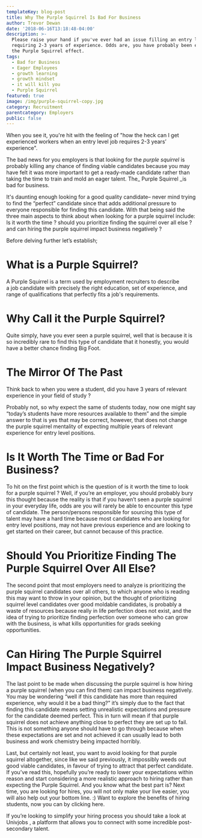 ```yaml
---
templateKey: blog-post
title: Why The Purple Squirrel Is Bad For Business
author: Trevor Dewan
date: '2018-06-16T13:18:48-04:00'
description: >-
  Please raise your hand if you've ever had an issue filling an entry level post
  requiring 2-3 years of experience. Odds are, you have probably been exposed to
  the Purple Squirrel effect. 
tags:
  - Bad for Business
  - Eager Employees
  - growth learning
  - growth mindset
  - it will kill you
  - Purple Squirrel
featured: true
image: /img/purple-squirrel-copy.jpg
category: Recruitment
parentcategory: Employers
public: false
---
```

When you see it, you're hit with the feeling of "how the heck can I get experienced workers when an entry level job requires 2-3 years’ experience".

The bad news for you employers is that looking for the _purple squirrel_ is probably killing any chance of finding viable candidates because you may have felt it was more important to get a ready-made candidate rather than taking the time to train and mold an eager talent. The_ Purple Squirrel _is bad for business.



It's daunting enough looking for a good quality candidate– never mind trying to find the “perfect” candidate since that adds additional pressure to everyone responsible for finding this candidate. With that being said the three main aspects to think about when looking for a purple squirrel include: Is it worth the time ? should you prioritize finding the squirrel over all else ? and can hiring the purple squirrel impact business negatively ?



Before delving further let’s establish;



# **What is a Purple Squirrel?**

A Purple Squirrel is a term used by employment recruiters to describe a job candidate with precisely the right education, set of experience, and range of qualifications that perfectly fits a job's requirements.



# **Why Call it the Purple Squirrel?**

Quite simply, have you ever seen a purple squirrel, well that is because it is so incredibly rare to find this type of candidate that it honestly, you would have a better chance finding Big Foot.



# **The Mirror Of The Past**

Think back to when you were a student, did you have 3 years of relevant experience in your field of study ?



Probably not, so why expect the same of students today, now one might say “today’s students have more resources available to them” and the simple answer to that is yes that may be correct, however, that does not change the purple squirrel mentality of expecting multiple years of relevant experience for entry level positions.



# Is It Worth The Time or Bad For Business?

To hit on the first point which is the question of is it worth the time to look for a purple squirrel ? Well, if you’re an employer, you should probably bury this thought because the reality is that if you haven’t seen a purple squirrel in your everyday life, odds are you will rarely be able to encounter this type of candidate. The person/persons responsible for sourcing this type of talent may have a hard time because most candidates who are looking for entry level positions, may not have previous experience and are looking to get started on their career, but cannot because of this practice.



# Should You Prioritize Finding The Purple Squirrel Over All Else?

The second point that most employers need to analyze is prioritizing the purple squirrel candidates over all others, to which anyone who is reading this may want to throw in your opinion, but the thought of prioritizing squirrel level candidates over good moldable candidates, is probably a waste of resources because really in life perfection does not exist, and the idea of trying to prioritize finding perfection over someone who can grow with the business, is what kills opportunities for grads seeking opportunities.



# Can Hiring The Purple Squirrel Impact Business Negatively?

The last point to be made when discussing the purple squirrel is how hiring a purple squirrel (when you can find them) can impact business negatively. You may be wondering “well if this candidate has more than required experience, why would it be a bad thing?” it’s simply due to the fact that finding this candidate means setting unrealistic expectations and pressure for the candidate deemed perfect. This in turn will mean if that purple squirrel does not achieve anything close to perfect they are set up to fail. This is not something anyone should have to go through because when these expectations are set and not achieved it can usually lead to both business and work chemistry being impacted horribly.



Last, but certainly not least, you want to avoid looking for that purple squirrel altogether, since like we said previously, it impossibly weeds out good viable candidates, in favour of trying to attract that perfect candidate. If you’ve read this, hopefully you’re ready to lower your expectations within reason and start considering a more realistic approach to hiring rather than expecting the Purple Squirrel. And you know what the best part is? Next time, you are looking for hires, you will not only make your live easier, you will also help out your bottom line. :) Want to explore the benefits of hiring students, now you can by clicking here.



If you’re looking to simplify your hiring process you should take a look at Univjobs , a platform that allows you to connect with some incredible post-secondary talent.
